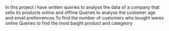 In this project i have written queries to analyse the data of a company that sells its products online and offline
Queries to analyse the customer age and email prefenrences
To find the number of customers who bought wares online
Queries to find the most baight product and categeory
